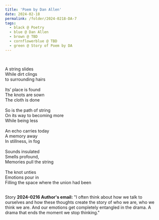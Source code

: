 ```yaml
---
title: 'Poem by Dan Allen'
date: 2024-02-18
permalink: /folder/2024-0218-DA-7
tags:
  - black @ Poetry
  - blue @ Dan Allen
  - brown @ TBD
  - cornflowerblue @ TBD
  - green @ Story of Poem by DA
---
```


<br>

<p>
A string slides<br>
While dirt clings<br>
to surrounding hairs<br>
<br>
Its’ place is found<br>
The knots are sown<br>
The cloth is done<br>
<br>
So is the path of string<br>
On its way to becoming more<br>
While being less<br>
<br>
An echo carries today<br>
A memory away<br>
In stillness, in fog<br>
<br>
Sounds insulated<br>
Smells profound,<br>
Memories pull the string<br>
<br>
The knot unties<br>
Emotions pour in<br>
Filling the space where the union had been<br>
</p>

<br>

<wave-list>
<list-title color="DarkSeaGreen" width="25">Story</list-title>
  <list-item color="BlanchedAlmond"  width="280"><b>2024-0216 Author's email:</b> "I often think about how we talk to ourselves and how these thoughts create the story of who we are, who we think we are.  And our emotions get completely entangled in the drama. A drama that ends the moment we stop thinking."</list-item>
</wave-list>